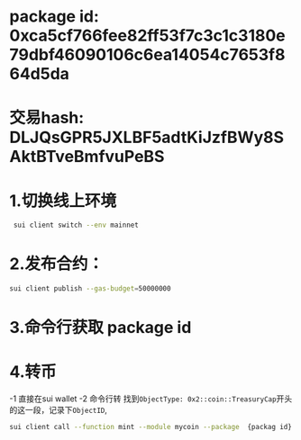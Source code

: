 # package id: 0xca5cf766fee82ff53f7c3c1c3180e79dbf46090106c6ea14054c7653f864d5da
# 交易hash: DLJQsGPR5JXLBF5adtKiJzfBWy8SAktBTveBmfvuPeBS

# 1.切换线上环境
```bash
 sui client switch --env mainnet
 ```
# 2.发布合约：
```bash
sui client publish --gas-budget=50000000
```
# 3.命令行获取 package id


# 4.转币
-1 直接在sui wallet
-2 命令行转
找到`ObjectType: 0x2::coin::TreasuryCap`开头的这一段，记录下`ObjectID`,
```bash
sui client call --function mint --module mycoin --package  {packag id} --args {ObjectID}  {amount} 0x7b8e0864967427679b4e129f79dc332a885c6087ec9e187b53451a9006ee15f2 --gas-budget 90000000
```